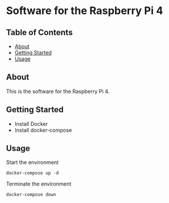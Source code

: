 # Software for the Raspberry Pi 4

## Table of Contents

- [About](#about)
- [Getting Started](#getting_started)
- [Usage](#usage)

## About <a name = "about"></a>

This is the software for the Raspberry Pi 4.

## Getting Started <a name = "getting_started"></a>

- Install Docker
- Install docker-compose

## Usage <a name = "usage"></a>

Start the environment
```
docker-compose up -d
```

Terminate the environment
```
docker-compose down
```
